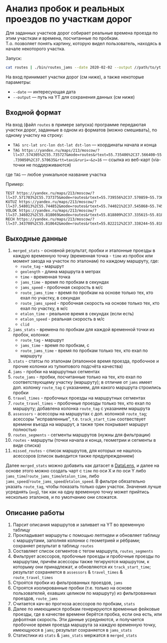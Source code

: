 # Анализ пробок и реальных проездов по участкам дорог

Для заданных участков дорог собирает реальные времена проезда по этим участкам и времена, посчитанные по пробкам.<br>
Т.о. позволяет понять картину, которую видел пользователь, находясь в начале некоторого участка.

Запуск:
```bash
cat routes | ./bin/routes_jams --date 2020-02-02 --output //path/to/yt
```

На вход принимает участки дорог (см ниже), а также некоторые параметры:
* `--date` — интересующая дата
* `--output` — путь на YT для сохранения данных (см ниже)

## Входной формат

На вход (файл `routes` в примере запуска) программе передаютая участки дорог, заданные в одном из форматов (можно смешивать), по одному участку на строку:
* `TAG src-lat src-lon dst-lat dst-lon` — координаты начала и конца
* `TAG https://yandex.ru/maps/213/moscow/?ll=37.574305%2C55.735727&mode=routes&rtext=55.735406%2C37.566408~55.739050%2C37.570635&rtt=taxi&ruri=~&z=16` — ссылка из веб-карт (via-точки не поддерживаются)

где `TAG` — любое уникальное название участка

Пример:
```
TEST https://yandex.ru/maps/213/moscow/?ll=37.571703%2C55.737375&mode=routes&rtext=55.739556%2C37.570859~55.736702%2C37.567997&rtt=taxi&ruri=~&z=16.85
KUTUZ https://yandex.ru/maps/213/moscow/?ll=37.548013%2C55.744852&mode=routes&rtext=55.744021%2C37.545868~55.745207%2C37.549490&rtt=auto&ruri=~&z=18.07
VOLOK https://yandex.ru/maps/213/moscow/?ll=37.346022%2C55.818069&mode=routes&rtext=55.818809%2C37.335615~55.818579%2C37.343053&rtt=auto&ruri=~&z=15.65
RECH https://yandex.ru/maps/213/moscow/?ll=37.343708%2C55.818642&mode=routes&rtext=55.822212%2C37.338244~55.818626%2C37.341293&rtt=auto&ruri=~&z=17.59
```

## Выходные данные

1. `merged_stats` - основной результат, пробки и эталонные проезды в каждую временную точку (временная точка - `time` из пробок или момент заезда на участок по эталонам) по каждому маршруту, где:
    * `route_tag` - маршрут
    * `geolength` - длина маршрута в метрах
    * `time` - временная точка
    * `jams_time` - время по пробкам в секундах
    * `jams_speed` - пробочная скорость в м/с
    * `route_jams_time` - время по пробкам на основе только тех, кто ехал по участку, в секундах
    * `route_jams_speed` - пробочная скорость на основе только тех, кто ехал по участку, в м/с
    * `etalon_time` - реальное время в секундах (если есть)
    * `etalon_speed` - реальная скорость в м/с
    * `clid`
1. `jams_stats` - времена по пробкам для каждой временной точки из пробок, колонки:
    * `route_tag` - маршрут
    * `jams_time` - время по пробкам, с
    * `route_jams_time` - время по пробкам только тех, кто ехал по маршруту
1. `stats` - статсы по эталонам (эталонное время проезда, пробочное и прочие колонки из тулкитового подсчёта качества)
1. `jams` - пробки на маршрутных сегментах
1. `route_jams` - пробки, посчитанные только на тех, кто ехал по соответствующему участку (маршруту); в отличие от `jams` имеет доп. колонку `route_tag` с указанием, для какого маршрута строились пробки
1. `travel_times` - пробочных проезды на маршрутных сегментах
1. `route_travel_times` - пробочные проезды только тех, кто ехал по маршруту; добавлена колонка `route_tag` с указанием маршрута
1. `assessors` - асессоры на маршрутах с доп. колонкой `route_tag`; асессоры "исправленные", т.е. `track_start_time` соотвествует времени въезда на маршрут, а также трек покрывает маршрут полностью
1. `routes_segments` - сегменты маршрутов (нужны для фильтрации)
1. `routes` - маршруты (точки начала и конца, геометрии и сегменты в виде списка)
1. `missed_routes` - список маршрутов, для которых не нашлось асессоров (список выводится также предупреждением)

Далее `merged_stats` можно добавить как датасет в [DataLens](https://datalens.yandex-team.ru/), и далее на основе этого можно создать чарт с `time` по оси X и по оси Y либо `jams_time`/`route_jams_time`/`etalon_time`, либо `jams_speed`/`route_jams_speed`/`etalon_speed`. В фильтре обязательно указать `route_tag`, чтобы показать только один участок. Значения лучше усреднять (`avg`), так как на одну временную точку может прийтись несколько эталонов, и по умолчанию они сложатся.

## Описание работы

1. Парсит описания маршрутов и заливает на YT во временную таблицу
1. Прокладывает маршруты с помощью лептидеи и обновляет таблицу с маршрутами, заполняя колонки с геометрией и рёбрами; сохраняет результат в таблицу `routes`
1. Составляет список сегментов с тегом маршрута, `routes_segments`
1. Фильтрует асессоров, пробочные проезды и пробочные проезды по маршрутам, причём асессоры также тегируются маршрутом, к которыму они принадлежат, и обновляются их `track_start_time`; результат сохраняется в `assessors` & `travel_times` & `route_travel_times`
1. Строятся пробки из фильтрованных проездов, `jams`
1. Строятся изолированные пробки (т.е. только на основе пользователей, ехавших целиком по маршруту) из фильтрованных проездов, `route_jams`
1. Считается кач-во прогноза асессоров по пробкам, `stats`
1. Далее по имеющимся пробкам генерируются временные фейковые проезды, где в качестве времени берётся пробка, если она есть, или дефолтная скорость. Эти данные усредняются, и получается пробочное время проезда маршрута за каждую временную точку, имеющуюся в `jams`; результат сохраняется в `jams_stats`
1. Статистики из `stats` & `jams_stats` мержатся в `merged_stats`
